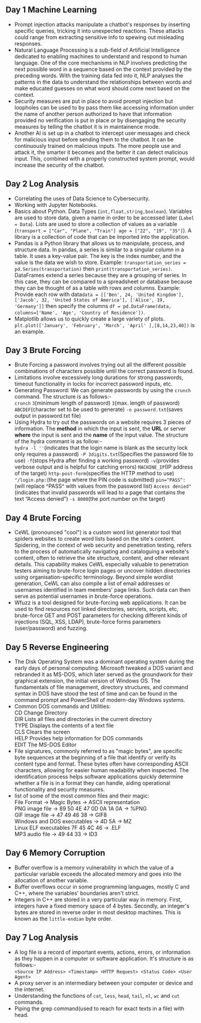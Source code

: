## Day 1 Machine Learning
- Prompt injection attacks manipulate a chatbot's responses by inserting specific queries, tricking it into unexpected reactions. These attacks could range from extracting sensitive info to spewing out misleading responses.  
- Natural Language Processing is a sub-field of Artificial Intelligence dedicated to enabling machines to understand and respond to human language. One of the core mechanisms in NLP involves predicting the next possible word in a sequence based on the context provided by the preceding words. With the training data fed into it, NLP analyses the patterns in the data to understand the relationships between words and make educated guesses on what word should come next based on the context.  
- Security measures are put in place to avoid prompt injection but loopholes can be used to by pass them like accessing information under the name of another person authorized to have that information provided no verification is put in place or by disengaging the security measures by telling the chatbot it is in maintainence mode.  
- Another AI is set up in a chatbot to intercept user messages and check for malicious input before sending them to the chatbot. It can be continuously trained on malicious inputs. The more people use and attack it, the smarter it becomes and the better it can detect malicious input. This, combined with a properly constructed system prompt, would increase the security of the chatbot.  
## Day 2 Log Analysis  
- Correlating the uses of Data Science to Cybersecurity.  
- Working with Jupyter Notebooks.  
- Basics about Python. Data Types (``int,float,string,boolean``). Variables are used to store data, given a name in order to be accessed later (``Label = Data``). Lists are used to store a collection of values as a variable (``transport = ["Car", "Plane", "Train"] age = ["22", "19", "35"]``). A library is a collection of code that can be imported into the application.
- Pandas is a Python library that allows us to manipulate, process, and structure data. In pandas, a series is similar to a singular column in a table. It uses a key-value pair. The key is the index number, and the value is the data we wish to store. Example: ``transportation_series = pd.Series(transportation)`` then ``print(transportation_series)``. DataFrames extend a series because they are a grouping of series. In this case, they can be compared to a spreadsheet or database because they can be thought of as a table with rows and columns. Example: Provide each row with data``data = [['Ben', 24, 'United Kingdom'], ['Jacob', 32, 'United States of America'], ['Alice', 19, 'Germany']]`` then specify the columns ``df = pd.DataFrame(data, columns=['Name', 'Age', 'Country of Residence'])``.
- Matplotlib allows us to quickly create a large variety of plots. ``plt.plot(['January', 'February', 'March', 'April' ],[8,14,23,40])`` is an example.  
## Day 3 Brute Forcing  
- Brute Forcing a password involves trying out all the different possible combinations of characters possible until the correct password is found.  
- Limitations involve excessively long durations for strong passwords, timeout functionality in locks for incorrect password inputs, etc.  
- Generating Password: We can generate passwords by using the ``crunch`` command. The structure is as follows:-  
``crunch`` ``3``(minimum length of password) ``3``(max. length of password) ``ABCDEF``(character set to be used to generate) ``-o password.txt``(saves output in password.txt file)  
- Using Hydra to try out the passwords on a website requires 3 pieces of information. The **method** in which the input is sent, the **URL** or server **where** the input is sent and the **name** of the input value. The structure of the hydra commant is as follow:-  
``hydra -l ''``(indicates that the login name is blank as the security lock only requires a password) ``-P 3digits.txt``(Specifies the password file to use) ``-f``(stops Hydra after finding a working password) ``-v``(provides verbose output and is helpful for catching errors) ``MACHINE_IP``(IP address of the target) ``http-post-form``(specifies the HTTP method to use) ``"/login.php:``(the page where the PIN code is submitted) ``pin=^PASS^:``(will replace ^PASS^ with values from the password list) ``Access denied"``(indicates that invalid passwords will lead to a page that contains the text “Access denied”) ``-s 8000``(the port number on the target)
## Day 4 Brute Forcing  
- CeWL (pronounced "cool") is a custom word list generator tool that spiders websites to create word lists based on the site's content. Spidering, in the context of web security and penetration testing, refers to the process of automatically navigating and cataloguing a website's content, often to retrieve the site structure, content, and other relevant details. This capability makes CeWL especially valuable to penetration testers aiming to brute-force login pages or uncover hidden directories using organisation-specific terminology. Beyond simple wordlist generation, CeWL can also compile a list of email addresses or usernames identified in team members' page links. Such data can then serve as potential usernames in brute-force operations.
- Wfuzz is a tool designed for brute-forcing web applications. It can be used to find resources not linked directories, servlets, scripts, etc, brute-force GET and POST parameters for checking different kinds of injections (SQL, XSS, LDAP), brute-force forms parameters (user/password) and fuzzing. 
## Day 5 Reverse Engineering  
- The Disk Operating System was a dominant operating system during the early days of personal computing. Microsoft tweaked a DOS variant and rebranded it as MS-DOS, which later served as the groundwork for their graphical extension, the initial version of Windows OS. The fundamentals of file management, directory structures, and command syntax in DOS have stood the test of time and can be found in the command prompt and PowerShell of modern-day Windows systems.
- Common DOS commands and Utilities:  
CD	Change Directory  
DIR	Lists all files and directories in the current directory  
TYPE	Displays the contents of a text file  
CLS	Clears the screen  
HELP	Provides help information for DOS commands  
EDIT	The MS-DOS Editor
- File signatures, commonly referred to as "magic bytes", are specific byte sequences at the beginning of a file that identify or verify its content type and format. These bytes often have corresponding ASCII characters, allowing for easier human readability when inspected. The identification process helps software applications quickly determine whether a file is in a format they can handle, aiding operational functionality and security measures.
- list of some of the most common files and their magic:  
File Format	-> Magic Bytes -> ASCII representation  
PNG image file -> 89 50 4E 47 0D 0A 1A 0A -> %PNG  
GIF image file -> 47 49 46 38 -> GIF8  
Windows and DOS executables	-> 4D 5A -> MZ  
Linux ELF executables	7F 45 4C 46 -> .ELF  
MP3 audio file -> 49 44 33 -> ID3  
## Day 6 Memory Corruption  
- Buffer overflow is a memory vulnerability in which the value of a particular variable exceeds the allocated memory and goes into the allocation of another variable.
- Buffer overflows occur in some programming languages, mostly C and C++, where the variables' boundaries aren't strict.
- Integers in C++ are stored in a very particular way in memory. First, integers have a fixed memory space of 4 bytes. Secondly, an integer's bytes are stored in reverse order in most desktop machines. This is known as the ``little-endian`` byte order.
## Day 7 Log Analysis  
- A log file is a record of important events, actions, errors, or information as they happen in a computer or software application. It's structure is as follows:-  
``<Source IP Address> <Timestamp> <HTTP Request> <Status Code> <User Agent>``  
- A proxy server is an intermediary between your computer or device and the internet.
- Understanding the  functions of ``cat``, ``less``, ``head``, ``tail``, ``nl``, ``wc`` and ``cut`` commands.
- Piping the grep command(used to reach for exact texts in a file) with head.
